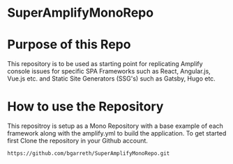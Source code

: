 # SuperAmplifyMonoRepo

# Purpose of this Repo
This repository is to be used as starting point for replicating Amplify console issues for specific SPA Frameworks such as React, Angular.js, Vue.js etc. and Static Site Generators (SSG's) such as Gatsby, Hugo etc. 

# How to use the Repository

This repositroy is setup as a Mono Repository with a base example of each framework along with the amplify.yml to build the application. To get started first Clone the repository in your Github account. 

```
https://github.com/bgarreth/SuperAmplifyMonoRepo.git
```
